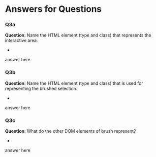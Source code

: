 # Answers for Questions

### Q3a
**Question:** Name the HTML element (type and class) that represents the interactive area.

-
answer here

### Q3b
**Question:** Name the HTML element (type and class) that is used for representing the brushed selection.

-
answer here

### Q3c
**Question:** What do the other DOM elements of brush represent? 

-
answer here

